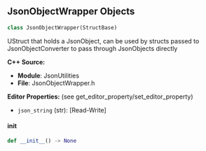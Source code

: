 ## JsonObjectWrapper Objects

```python
class JsonObjectWrapper(StructBase)
```

UStruct that holds a JsonObject, can be used by structs passed to JsonObjectConverter to pass through JsonObjects directly

**C++ Source:**

- **Module**: JsonUtilities
- **File**: JsonObjectWrapper.h

**Editor Properties:** (see get_editor_property/set_editor_property)

- ``json_string`` (str):  [Read-Write]

<a id="unreal.JsonObjectWrapper.__init__"></a>

#### __init__

```python
def __init__() -> None
```

<a id="unreal.AssetRegistryDependencyOptions"></a>